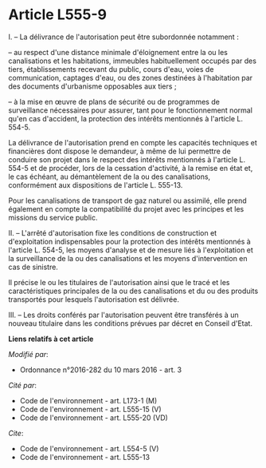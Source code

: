 # Article L555-9

I. – La délivrance de l'autorisation peut être subordonnée notamment :

– au respect d'une distance minimale d'éloignement entre la ou les canalisations et les habitations, immeubles habituellement
occupés par des tiers, établissements recevant du public, cours d'eau, voies de communication, captages d'eau, ou des zones
destinées à l'habitation par des documents d'urbanisme opposables aux tiers ;

– à la mise en œuvre de plans de sécurité ou de programmes de surveillance nécessaires pour assurer, tant pour le
fonctionnement normal qu'en cas d'accident, la protection des intérêts mentionnés à l'article L. 554-5.

La délivrance de l'autorisation prend en compte les capacités techniques et financières dont dispose le demandeur, à même de
lui permettre de conduire son projet dans le respect des intérêts mentionnés à l'article L. 554-5 et de procéder, lors de la
cessation d'activité, à la remise en état et, le cas échéant, au démantèlement de la ou des canalisations, conformément aux
dispositions de l'article L. 555-13.

Pour les canalisations de transport de gaz naturel ou assimilé, elle prend également en compte la compatibilité du projet
avec les principes et les missions du service public.

II. – L'arrêté d'autorisation fixe les conditions de construction et d'exploitation indispensables pour la protection des
intérêts mentionnés à l'article L. 554-5, les moyens d'analyse et de mesure liés à l'exploitation et la surveillance de la ou
des canalisations et les moyens d'intervention en cas de sinistre.

Il précise le ou les titulaires de l'autorisation ainsi que le tracé et les caractéristiques principales de la ou des
canalisations et du ou des produits transportés pour lesquels l'autorisation est délivrée.

III. – Les droits conférés par l'autorisation peuvent être transférés à un nouveau titulaire dans les conditions prévues par
décret en Conseil d'Etat.

**Liens relatifs à cet article**

_Modifié par_:

  - Ordonnance n°2016-282 du 10 mars 2016 - art. 3

_Cité par_:

  - Code de l'environnement - art. L173-1 (M)
  - Code de l'environnement - art. L555-15 (V)
  - Code de l'environnement - art. L555-20 (VD)

_Cite_:

  - Code de l'environnement - art. L554-5 (V)
  - Code de l'environnement - art. L555-13
